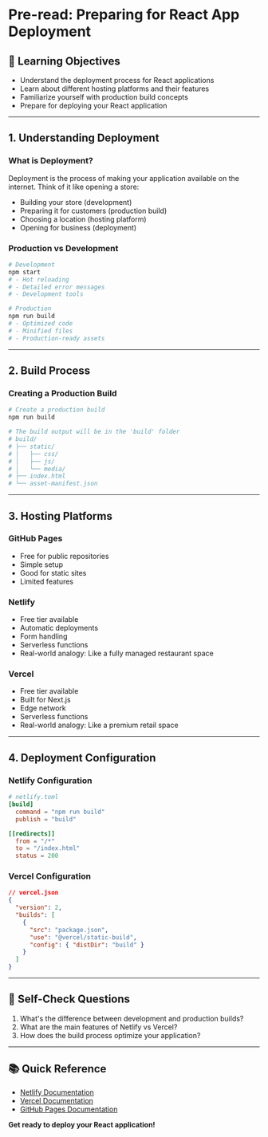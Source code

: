 # Pre-read: Preparing for React App Deployment

## 🎯 Learning Objectives

- Understand the deployment process for React applications
- Learn about different hosting platforms and their features
- Familiarize yourself with production build concepts
- Prepare for deploying your React application

---

## 1. Understanding Deployment

### What is Deployment?

Deployment is the process of making your application available on the internet. Think of it like opening a store:

- Building your store (development)
- Preparing it for customers (production build)
- Choosing a location (hosting platform)
- Opening for business (deployment)

### Production vs Development

```bash
# Development
npm start
# - Hot reloading
# - Detailed error messages
# - Development tools

# Production
npm run build
# - Optimized code
# - Minified files
# - Production-ready assets
```

---

## 2. Build Process

### Creating a Production Build

```bash
# Create a production build
npm run build

# The build output will be in the 'build' folder
# build/
# ├── static/
# │   ├── css/
# │   ├── js/
# │   └── media/
# ├── index.html
# └── asset-manifest.json
```

---

## 3. Hosting Platforms

### GitHub Pages

- Free for public repositories
- Simple setup
- Good for static sites
- Limited features

### Netlify

- Free tier available
- Automatic deployments
- Form handling
- Serverless functions
- Real-world analogy: Like a fully managed restaurant space

### Vercel

- Free tier available
- Built for Next.js
- Edge network
- Serverless functions
- Real-world analogy: Like a premium retail space

---

## 4. Deployment Configuration

### Netlify Configuration

```toml
# netlify.toml
[build]
  command = "npm run build"
  publish = "build"

[[redirects]]
  from = "/*"
  to = "/index.html"
  status = 200
```

### Vercel Configuration

```json
// vercel.json
{
  "version": 2,
  "builds": [
    {
      "src": "package.json",
      "use": "@vercel/static-build",
      "config": { "distDir": "build" }
    }
  ]
}
```

---

## 🤔 Self-Check Questions

1. What's the difference between development and production builds?
2. What are the main features of Netlify vs Vercel?
3. How does the build process optimize your application?

---

## 📚 Quick Reference

- [Netlify Documentation](https://docs.netlify.com/)
- [Vercel Documentation](https://vercel.com/docs)
- [GitHub Pages Documentation](https://docs.github.com/en/pages)

**Get ready to deploy your React application!**
